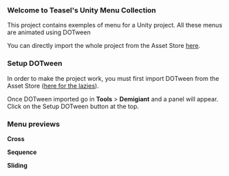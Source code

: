 ### Welcome to Teasel's Unity Menu Collection
This project contains exemples of menu for a Unity project. All these menus are animated using DOTween

You can directly import the whole project from the Asset Store [here]().

### Setup DOTween
In order to make the project work, you must first import DOTween from the Asset Store ([here for the lazies](https://assetstore.unity.com/packages/tools/animation/dotween-hotween-v2-27676)).

Once DOTween imported go in **Tools** > **Demigiant** and a panel will appear. Click on the Setup DOTween button at the top.

### Menu previews
**Cross**

**Sequence**

**Sliding**

